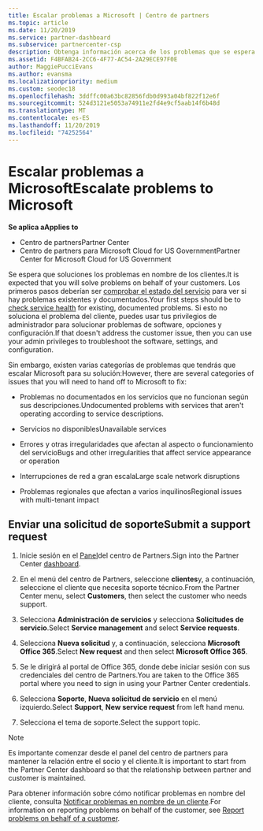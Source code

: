```yaml
---
title: Escalar problemas a Microsoft | Centro de partners
ms.topic: article
ms.date: 11/20/2019
ms.service: partner-dashboard
ms.subservice: partnercenter-csp
description: Obtenga información acerca de los problemas que se espera que los partners de Microsoft se solucionen por sí mismos para sus clientes y los problemas que pueden necesitar para remitirse a Microsoft.
ms.assetid: F4BFAB24-2CC6-4F77-AC54-2A29ECE97F0E
author: MaggiePucciEvans
ms.author: evansma
ms.localizationpriority: medium
ms.custom: seodec18
ms.openlocfilehash: 3ddffc00a63bc82856fdb0d993a04bf822f12e6f
ms.sourcegitcommit: 524d3121e5053a74911e2fd4e9cf5aab14f6b48d
ms.translationtype: MT
ms.contentlocale: es-ES
ms.lasthandoff: 11/20/2019
ms.locfileid: "74252564"
---
```

# <a name="escalate-problems-to-microsoft"></a><span data-ttu-id="d4666-103">Escalar problemas a Microsoft</span><span class="sxs-lookup"><span data-stu-id="d4666-103">Escalate problems to Microsoft</span></span>

<span data-ttu-id="d4666-104">**Se aplica a**</span><span class="sxs-lookup"><span data-stu-id="d4666-104">**Applies to**</span></span>

-  <span data-ttu-id="d4666-105">Centro de partners</span><span class="sxs-lookup"><span data-stu-id="d4666-105">Partner Center</span></span>
-  <span data-ttu-id="d4666-106">Centro de partners para Microsoft Cloud for US Government</span><span class="sxs-lookup"><span data-stu-id="d4666-106">Partner Center for Microsoft Cloud for US Government</span></span>

<span data-ttu-id="d4666-107">Se espera que soluciones los problemas en nombre de los clientes.</span><span class="sxs-lookup"><span data-stu-id="d4666-107">It is expected that you will solve problems on behalf of your customers.</span></span> <span data-ttu-id="d4666-108">Los primeros pasos deberían ser [comprobar el estado del servicio](check-service-health.md) para ver si hay problemas existentes y documentados.</span><span class="sxs-lookup"><span data-stu-id="d4666-108">Your first steps should be to [check service health](check-service-health.md) for existing, documented problems.</span></span> <span data-ttu-id="d4666-109">Si esto no soluciona el problema del cliente, puedes usar tus privilegios de administrador para solucionar problemas de software, opciones y configuración.</span><span class="sxs-lookup"><span data-stu-id="d4666-109">If that doesn't address the customer issue, then you can use your admin privileges to troubleshoot the software, settings, and configuration.</span></span>

<span data-ttu-id="d4666-110">Sin embargo, existen varias categorías de problemas que tendrás que escalar Microsoft para su solución:</span><span class="sxs-lookup"><span data-stu-id="d4666-110">However, there are several categories of issues that you will need to hand off to Microsoft to fix:</span></span>

- <span data-ttu-id="d4666-111">Problemas no documentados en los servicios que no funcionan según sus descripciones.</span><span class="sxs-lookup"><span data-stu-id="d4666-111">Undocumented problems with services that aren't operating according to service descriptions.</span></span>

- <span data-ttu-id="d4666-112">Servicios no disponibles</span><span class="sxs-lookup"><span data-stu-id="d4666-112">Unavailable services</span></span>

- <span data-ttu-id="d4666-113">Errores y otras irregularidades que afectan al aspecto o funcionamiento del servicio</span><span class="sxs-lookup"><span data-stu-id="d4666-113">Bugs and other irregularities that affect service appearance or operation</span></span>

- <span data-ttu-id="d4666-114">Interrupciones de red a gran escala</span><span class="sxs-lookup"><span data-stu-id="d4666-114">Large scale network disruptions</span></span>

- <span data-ttu-id="d4666-115">Problemas regionales que afectan a varios inquilinos</span><span class="sxs-lookup"><span data-stu-id="d4666-115">Regional issues with multi-tenant impact</span></span>

## <a name="submit-a-support-request"></a><span data-ttu-id="d4666-116">Enviar una solicitud de soporte</span><span class="sxs-lookup"><span data-stu-id="d4666-116">Submit a support request</span></span>

1. <span data-ttu-id="d4666-117">Inicie sesión en el [Panel](https://partner.microsoft.com/dashboard)del centro de Partners.</span><span class="sxs-lookup"><span data-stu-id="d4666-117">Sign into the Partner Center [dashboard](https://partner.microsoft.com/dashboard).</span></span>

2. <span data-ttu-id="d4666-118">En el menú del centro de Partners, seleccione **clientes**y, a continuación, seleccione el cliente que necesita soporte técnico.</span><span class="sxs-lookup"><span data-stu-id="d4666-118">From the Partner Center menu, select **Customers**, then select the customer who needs support.</span></span>

3. <span data-ttu-id="d4666-119">Selecciona **Administración de servicios** y selecciona **Solicitudes de servicio**.</span><span class="sxs-lookup"><span data-stu-id="d4666-119">Select **Service management** and select **Service requests**.</span></span>

4. <span data-ttu-id="d4666-120">Selecciona **Nueva solicitud** y, a continuación, selecciona **Microsoft Office 365**.</span><span class="sxs-lookup"><span data-stu-id="d4666-120">Select **New request** and then select **Microsoft Office 365**.</span></span>

5. <span data-ttu-id="d4666-121">Se le dirigirá al portal de Office 365, donde debe iniciar sesión con sus credenciales del centro de Partners.</span><span class="sxs-lookup"><span data-stu-id="d4666-121">You are taken to the Office 365 portal where you need to sign in using your Partner Center credentials.</span></span>

6. <span data-ttu-id="d4666-122">Selecciona **Soporte**, **Nueva solicitud de servicio** en el menú izquierdo.</span><span class="sxs-lookup"><span data-stu-id="d4666-122">Select **Support**, **New service request** from left hand menu.</span></span>

7. <span data-ttu-id="d4666-123">Selecciona el tema de soporte.</span><span class="sxs-lookup"><span data-stu-id="d4666-123">Select the support topic.</span></span>

>[!NOTE]
><span data-ttu-id="d4666-124">Es importante comenzar desde el panel del centro de partners para mantener la relación entre el socio y el cliente.</span><span class="sxs-lookup"><span data-stu-id="d4666-124">It is important to start from the Partner Center dashboard so that the relationship between partner and customer is maintained.</span></span> 


<span data-ttu-id="d4666-125">Para obtener información sobre cómo notificar problemas en nombre del cliente, consulta [Notificar problemas en nombre de un cliente](report-problems-on-behalf-of-a-customer.md).</span><span class="sxs-lookup"><span data-stu-id="d4666-125">For information on reporting problems on behalf of the customer, see [Report problems on behalf of a customer](report-problems-on-behalf-of-a-customer.md).</span></span>

 

 



